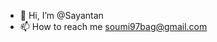 - 👋 Hi, I’m @Sayantan
- 📫 How to reach me soumi97bag@gmail.com

<!---
soumi-learner/soumi-learner is a ✨ special ✨ repository because its `README.md` (this file) appears on your GitHub profile.
You can click the Preview link to take a look at your changes.
--->
